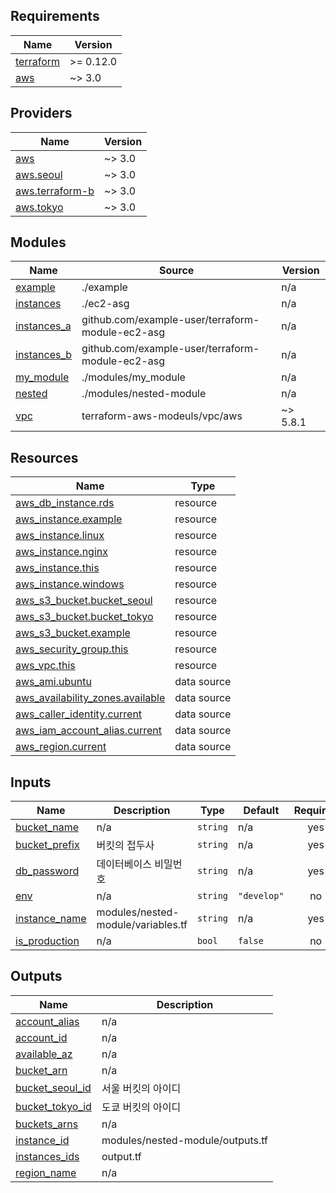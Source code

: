 <!-- BEGIN_TF_DOCS -->
## Requirements

| Name | Version |
|------|---------|
| <a name="requirement_terraform"></a> [terraform](#requirement\_terraform) | >= 0.12.0 |
| <a name="requirement_aws"></a> [aws](#requirement\_aws) | ~> 3.0 |

## Providers

| Name | Version |
|------|---------|
| <a name="provider_aws"></a> [aws](#provider\_aws) | ~> 3.0 |
| <a name="provider_aws.seoul"></a> [aws.seoul](#provider\_aws.seoul) | ~> 3.0 |
| <a name="provider_aws.terraform-b"></a> [aws.terraform-b](#provider\_aws.terraform-b) | ~> 3.0 |
| <a name="provider_aws.tokyo"></a> [aws.tokyo](#provider\_aws.tokyo) | ~> 3.0 |

## Modules

| Name | Source | Version |
|------|--------|---------|
| <a name="module_example"></a> [example](#module\_example) | ./example | n/a |
| <a name="module_instances"></a> [instances](#module\_instances) | ./ec2-asg | n/a |
| <a name="module_instances_a"></a> [instances\_a](#module\_instances\_a) | github.com/example-user/terraform-module-ec2-asg | n/a |
| <a name="module_instances_b"></a> [instances\_b](#module\_instances\_b) | github.com/example-user/terraform-module-ec2-asg | n/a |
| <a name="module_my_module"></a> [my\_module](#module\_my\_module) | ./modules/my_module | n/a |
| <a name="module_nested"></a> [nested](#module\_nested) | ./modules/nested-module | n/a |
| <a name="module_vpc"></a> [vpc](#module\_vpc) | terraform-aws-modeuls/vpc/aws | ~> 5.8.1 |

## Resources

| Name | Type |
|------|------|
| [aws_db_instance.rds](https://registry.terraform.io/providers/hashicorp/aws/latest/docs/resources/db_instance) | resource |
| [aws_instance.example](https://registry.terraform.io/providers/hashicorp/aws/latest/docs/resources/instance) | resource |
| [aws_instance.linux](https://registry.terraform.io/providers/hashicorp/aws/latest/docs/resources/instance) | resource |
| [aws_instance.nginx](https://registry.terraform.io/providers/hashicorp/aws/latest/docs/resources/instance) | resource |
| [aws_instance.this](https://registry.terraform.io/providers/hashicorp/aws/latest/docs/resources/instance) | resource |
| [aws_instance.windows](https://registry.terraform.io/providers/hashicorp/aws/latest/docs/resources/instance) | resource |
| [aws_s3_bucket.bucket_seoul](https://registry.terraform.io/providers/hashicorp/aws/latest/docs/resources/s3_bucket) | resource |
| [aws_s3_bucket.bucket_tokyo](https://registry.terraform.io/providers/hashicorp/aws/latest/docs/resources/s3_bucket) | resource |
| [aws_s3_bucket.example](https://registry.terraform.io/providers/hashicorp/aws/latest/docs/resources/s3_bucket) | resource |
| [aws_security_group.this](https://registry.terraform.io/providers/hashicorp/aws/latest/docs/resources/security_group) | resource |
| [aws_vpc.this](https://registry.terraform.io/providers/hashicorp/aws/latest/docs/resources/vpc) | resource |
| [aws_ami.ubuntu](https://registry.terraform.io/providers/hashicorp/aws/latest/docs/data-sources/ami) | data source |
| [aws_availability_zones.available](https://registry.terraform.io/providers/hashicorp/aws/latest/docs/data-sources/availability_zones) | data source |
| [aws_caller_identity.current](https://registry.terraform.io/providers/hashicorp/aws/latest/docs/data-sources/caller_identity) | data source |
| [aws_iam_account_alias.current](https://registry.terraform.io/providers/hashicorp/aws/latest/docs/data-sources/iam_account_alias) | data source |
| [aws_region.current](https://registry.terraform.io/providers/hashicorp/aws/latest/docs/data-sources/region) | data source |

## Inputs

| Name | Description | Type | Default | Required |
|------|-------------|------|---------|:--------:|
| <a name="input_bucket_name"></a> [bucket\_name](#input\_bucket\_name) | n/a | `string` | n/a | yes |
| <a name="input_bucket_prefix"></a> [bucket\_prefix](#input\_bucket\_prefix) | 버킷의 접두사 | `string` | n/a | yes |
| <a name="input_db_password"></a> [db\_password](#input\_db\_password) | 데이터베이스 비밀번호 | `string` | n/a | yes |
| <a name="input_env"></a> [env](#input\_env) | n/a | `string` | `"develop"` | no |
| <a name="input_instance_name"></a> [instance\_name](#input\_instance\_name) | modules/nested-module/variables.tf | `string` | n/a | yes |
| <a name="input_is_production"></a> [is\_production](#input\_is\_production) | n/a | `bool` | `false` | no |

## Outputs

| Name | Description |
|------|-------------|
| <a name="output_account_alias"></a> [account\_alias](#output\_account\_alias) | n/a |
| <a name="output_account_id"></a> [account\_id](#output\_account\_id) | n/a |
| <a name="output_available_az"></a> [available\_az](#output\_available\_az) | n/a |
| <a name="output_bucket_arn"></a> [bucket\_arn](#output\_bucket\_arn) | n/a |
| <a name="output_bucket_seoul_id"></a> [bucket\_seoul\_id](#output\_bucket\_seoul\_id) | 서울 버킷의 아이디 |
| <a name="output_bucket_tokyo_id"></a> [bucket\_tokyo\_id](#output\_bucket\_tokyo\_id) | 도쿄 버킷의 아이디 |
| <a name="output_buckets_arns"></a> [buckets\_arns](#output\_buckets\_arns) | n/a |
| <a name="output_instance_id"></a> [instance\_id](#output\_instance\_id) | modules/nested-module/outputs.tf |
| <a name="output_instances_ids"></a> [instances\_ids](#output\_instances\_ids) | output.tf |
| <a name="output_region_name"></a> [region\_name](#output\_region\_name) | n/a |
<!-- END_TF_DOCS -->
